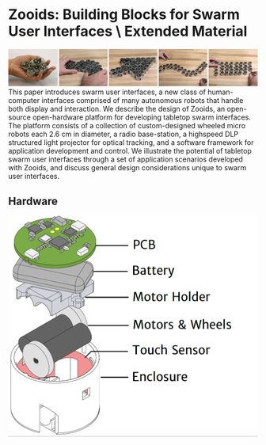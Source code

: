 # Zooids: Building Blocks for Swarm User Interfaces \\  Extended Material
![Teaser](/Images/Teaser3.png)
This paper introduces swarm user interfaces, a new class of human-computer interfaces comprised of many autonomous
robots that handle both display and interaction. We describe the design of Zooids, an open-source open-hardware platform
for developing tabletop swarm interfaces. The platform consists of a collection of custom-designed wheeled micro
robots each 2.6 cm in diameter, a radio base-station, a highspeed DLP structured light projector for optical tracking, and
a software framework for application development and control. We illustrate the potential of tabletop swarm user interfaces
through a set of application scenarios developed with Zooids, and discuss general design considerations unique to swarm user interfaces.




## Hardware
![Exploded](Images/exploded.PNG)

